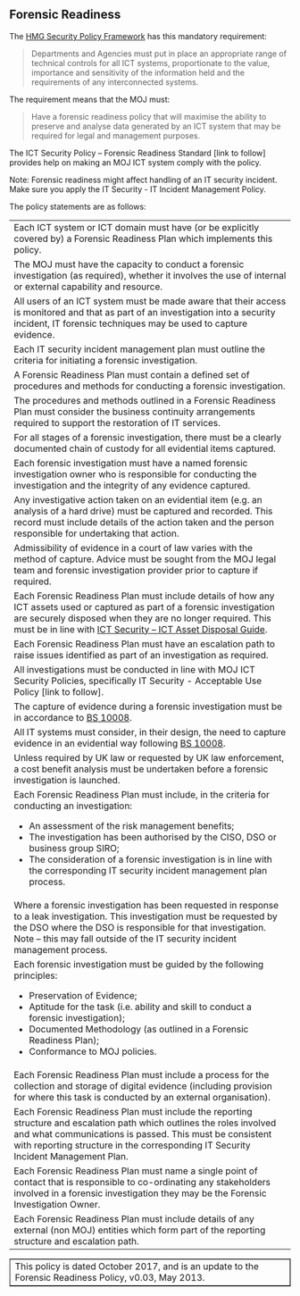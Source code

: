 <h2>Forensic Readiness</h2>
<p>The <a href="https://www.gov.uk/government/publications/security-policy-framework" target="_blank">HMG Security Policy Framework</a> has this mandatory requirement:</p>
<blockquote>Departments and Agencies must put in place an appropriate range of technical controls for all ICT systems, proportionate to the value, importance and sensitivity of the information held and the requirements of any interconnected systems.</blockquote>
<p>The requirement means that the MOJ must:</p>
<blockquote>Have a forensic readiness policy that will maximise the ability to preserve and analyse data generated by an ICT system that may be required for legal and management purposes.</blockquote>
<p>The ICT Security Policy – Forensic Readiness Standard [link to follow] provides help on making an MOJ ICT system comply with the policy.</p>
<p>Note: Forensic readiness might affect handling of an IT security incident. Make sure you apply the IT Security - IT Incident Management Policy.</p>
<p>The policy statements are as follows:
<table>
<tr>
<td>Each ICT system or ICT domain must have (or be explicitly covered by) a Forensic Readiness Plan which implements this policy.</td>
</tr><tr>
<td>The MOJ must have the capacity to conduct a forensic investigation (as required), whether it involves the use of internal or external capability and resource.</td>
</tr><tr>
<td>All users of an ICT system must be made aware that their access is monitored and that as part of an investigation into a security incident, IT forensic techniques may be used to capture evidence.</td>
</tr><tr>
<td>Each IT security incident management plan must outline the criteria for initiating a forensic investigation.</td>
</tr><tr>
<td>A Forensic Readiness Plan must contain a defined set of procedures and methods for conducting a forensic investigation.</td>
</tr><tr>
<td>The procedures and methods outlined in a Forensic Readiness Plan must consider the business continuity arrangements required to support the restoration of IT services.</td>
</tr><tr>
<td>For all stages of a forensic investigation, there must be a clearly documented chain of custody for all evidential items captured.</td>
</tr><tr>
<td>Each forensic investigation must have a named forensic investigation owner who is responsible for conducting the investigation and the integrity of any evidence captured.</td>
</tr><tr>
<td>Any investigative action taken on an evidential item (e.g. an analysis of a hard drive) must be captured and recorded. This record must include details of the action taken and the person responsible for undertaking that action.</td>
</tr><tr>
<td>Admissibility of evidence in a court of law varies with the method of capture. Advice must be sought from the MOJ legal team and forensic investigation provider prior to capture if required.</td>
</tr><tr>
<td>Each Forensic Readiness Plan must include details of how any ICT assets used or captured as part of a forensic investigation are securely disposed when they are no longer required. This must be in line with <a href="https://intranet.justice.gov.uk/guidance/security/it-computer-security/ict-security-policy-framework/">ICT Security – ICT Asset Disposal Guide</a>.</td>
</tr><tr>
<td>Each Forensic Readiness Plan must have an escalation path to raise issues identified as part of an investigation as required.</td>
</tr><tr>
<td>All investigations must be conducted in line with MOJ ICT Security Policies, specifically IT Security - Acceptable Use Policy [link to follow].</td>
</tr><tr>
<td>The capture of evidence during a forensic investigation must be in accordance to <a href="https://www.bsigroup.com/en-GB/bs-10008-electronic-information-management/" target="_blank">BS 10008</a>.</td>
</tr><tr>
<td>All IT systems must consider, in their design, the need to capture evidence in an evidential way following <a href="https://www.bsigroup.com/en-GB/bs-10008-electronic-information-management/" target="_blank">BS 10008</a>.</td>
</tr><tr>
<td>Unless required by UK law or requested by UK law enforcement, a cost benefit analysis must be undertaken before a forensic investigation is launched.</td>
</tr><tr>
<td>Each Forensic Readiness Plan must include, in the criteria for conducting an investigation:
<ul>
<li>An assessment of the risk management benefits;</li>
<li>The investigation has been authorised by the CISO, DSO or business group SIRO;</li>
<li>The consideration of a forensic investigation is in line with the corresponding IT security incident management plan process.</li>
</ul>
</td>
</tr><tr>
<td>Where a forensic investigation has been requested in response to a leak investigation. This investigation must be requested by the DSO where the DSO is responsible for that investigation. Note – this may fall outside of the IT security incident management process.</td>
</tr><tr>
<td>Each forensic investigation must be guided by the following principles:
<ul>
<li>Preservation of Evidence;</li>
<li>Aptitude for the task (i.e. ability and skill to conduct a forensic investigation);</li>
<li>Documented Methodology (as outlined in a Forensic Readiness Plan);</li>
<li>Conformance to MOJ policies.</li>
</ul>
</td>
</tr><tr>
<td>Each Forensic Readiness Plan must include a process for the collection and storage of digital evidence (including provision for where this task is conducted by an external organisation).</td>
</tr><tr>
<td>Each Forensic Readiness Plan must include the reporting structure and escalation path which outlines the roles involved and what communications is passed. This must be consistent with reporting structure in the corresponding IT Security Incident Management Plan.</td>
</tr><tr>
<td>Each Forensic Readiness Plan must name a single point of contact that is responsible to co-ordinating any stakeholders involved in a forensic investigation they may be the Forensic Investigation Owner.</td>
</tr><tr>
<td>Each Forensic Readiness Plan must include details of any external (non  MOJ) entities which form part of the reporting structure and escalation path.</td>
</tr>
</table>
</p>
<table border='1'>
<tr>
<td>This policy is dated October 2017, and is an update to the Forensic Readiness Policy, v0.03, May 2013.</td>
</tr>
</table>